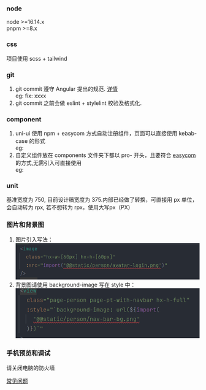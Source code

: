 ### node
node >=16.14.x  </br>
pnpm >=8.x

### css
项目使用 scss + tailwind

### git
1. git commit 遵守 Angular 提出的规范. [详情](./.commitlintrc.js)  </br>
eg: fix: xxxx
2. git commit 之前会做 eslint + stylelint 校验及格式化.

### component
1. uni-ui 使用 npm + easycom 方式自动注册组件，页面可以直接使用 kebab-case 的形式   </br>
eg: <uni-badge />
2. 自定义组件放在 components 文件夹下都以 pro- 开头，且要符合 [easycom](./src/pages.json) 的方式,无需引入可直接使用  </br>
eg: <pro-text />

### unit
基准宽度为 750, 目前设计稿宽度为 375.内部已经做了转换，可直接用 px 单位，会自动转为 rpx, 若不想转为 rpx，使用大写px（PX）

### 图片和背景图
1. 图片引入写法：![img.png](docs/imgs/img-src-example.png)
2. 背景图请使用 background-image 写在 style 中：![img.png](docs/imgs/bg-img-example.png)

### 手机预览和调试
请关闭电脑的防火墙

[常见问题](./docs/FAQ.md)   

